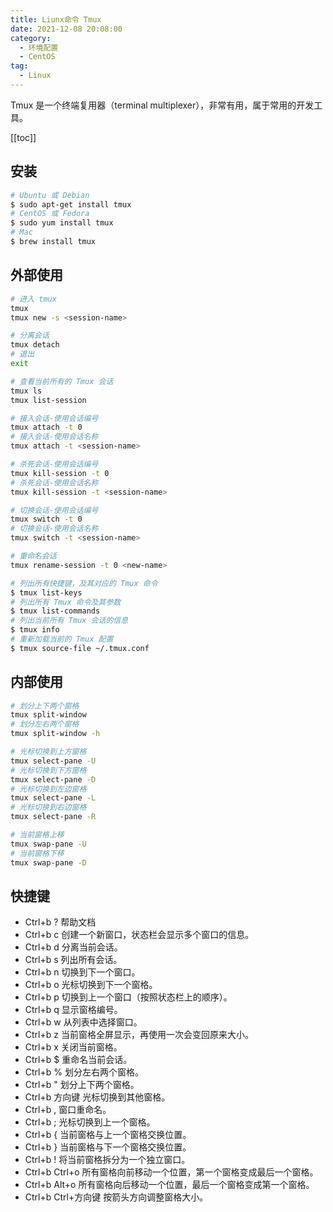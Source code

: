 ```yaml
---
title: Liunx命令 Tmux
date: 2021-12-08 20:08:00
category: 
  - 环境配置
  - CentOS
tag: 
  - Linux
---
```


Tmux 是一个终端复用器（terminal multiplexer），非常有用，属于常用的开发工具。

<!-- more -->
[[toc]]

## 安装

```bash
# Ubuntu 或 Debian
$ sudo apt-get install tmux
# CentOS 或 Fedora
$ sudo yum install tmux
# Mac
$ brew install tmux
```

## 外部使用

```bash
# 进入 tmux
tmux
tmux new -s <session-name>

# 分离会话
tmux detach
# 退出
exit

# 查看当前所有的 Tmux 会话
tmux ls
tmux list-session

# 接入会话-使用会话编号
tmux attach -t 0
# 接入会话-使用会话名称
tmux attach -t <session-name>

# 杀死会话-使用会话编号
tmux kill-session -t 0
# 杀死会话-使用会话名称
tmux kill-session -t <session-name>

# 切换会话-使用会话编号
tmux switch -t 0
# 切换会话-使用会话名称
tmux switch -t <session-name>

# 重命名会话
tmux rename-session -t 0 <new-name>

# 列出所有快捷键，及其对应的 Tmux 命令
$ tmux list-keys
# 列出所有 Tmux 命令及其参数
$ tmux list-commands
# 列出当前所有 Tmux 会话的信息
$ tmux info
# 重新加载当前的 Tmux 配置
$ tmux source-file ~/.tmux.conf
```

## 内部使用

```bash
# 划分上下两个窗格
tmux split-window
# 划分左右两个窗格
tmux split-window -h

# 光标切换到上方窗格
tmux select-pane -U
# 光标切换到下方窗格
tmux select-pane -D
# 光标切换到左边窗格
tmux select-pane -L
# 光标切换到右边窗格
tmux select-pane -R

# 当前窗格上移
tmux swap-pane -U
# 当前窗格下移
tmux swap-pane -D
```

## 快捷键

- Ctrl+b ? 帮助文档
- Ctrl+b c 创建一个新窗口，状态栏会显示多个窗口的信息。
- Ctrl+b d 分离当前会话。
- Ctrl+b s 列出所有会话。
- Ctrl+b n 切换到下一个窗口。
- Ctrl+b o 光标切换到下一个窗格。
- Ctrl+b p 切换到上一个窗口（按照状态栏上的顺序）。
- Ctrl+b q 显示窗格编号。
- Ctrl+b w 从列表中选择窗口。
- Ctrl+b z 当前窗格全屏显示，再使用一次会变回原来大小。
- Ctrl+b x 关闭当前窗格。
- Ctrl+b $ 重命名当前会话。
- Ctrl+b % 划分左右两个窗格。
- Ctrl+b " 划分上下两个窗格。
- Ctrl+b 方向键 光标切换到其他窗格。
- Ctrl+b , 窗口重命名。
- Ctrl+b ; 光标切换到上一个窗格。
- Ctrl+b { 当前窗格与上一个窗格交换位置。
- Ctrl+b } 当前窗格与下一个窗格交换位置。
- Ctrl+b ! 将当前窗格拆分为一个独立窗口。
- Ctrl+b Ctrl+o 所有窗格向前移动一个位置，第一个窗格变成最后一个窗格。
- Ctrl+b Alt+o 所有窗格向后移动一个位置，最后一个窗格变成第一个窗格。
- Ctrl+b Ctrl+方向键 按箭头方向调整窗格大小。
